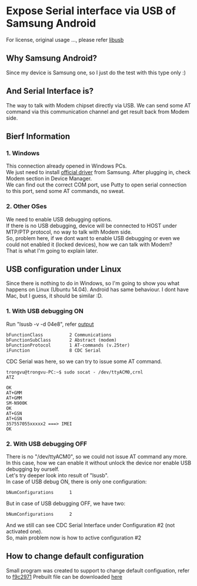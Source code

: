 # Expose Serial interface via USB of Samsung Android
For license, original usage ..., please refer [libusb](https://github.com/libusb/libusb)  

## Why Samsung Android?
Since my device is Samsung one, so I just do the test with this type only :)  

## And Serial Interface is?
The way to talk with Modem chipset directly via USB.
We can send some AT command via this communication channel and get result back from Modem side.  

## Bierf Information
### 1. Windows  
This connection already opened in Windows PCs.  
We just need to install [official driver](http://developer.samsung.com/galaxy/others/android-usb-driver-for-windows) from Samsung. After plugging in, check Modem section in Device Manager.  
We can find out the correct COM port, use Putty to open serial connection to this port, send some AT commands, no sweat.  
### 2. Other OSes  
We need to enable USB debugging options.  
If there is no USB debugging, device will be connected to HOST under MTP/PTP protocol, no way to talk with Modem side.  
So, problem here, if we dont want to enable USB debugging or even we could not enabled it (locked devices), how we can talk with Modem?  
That is what I'm going to explain later.  

## USB configuration under Linux   
Since there is nothing to do in Windows, so I'm going to show you what happens on Linux (Ubuntu 14.04). Android has same behaviour.
I dont have Mac, but I guess, it should be similar :D.  
### 1. With USB debugging ON  
Run "lsusb -v -d 04e8", refer [output](configuration_changer/debug_on.txt)
```
bFunctionClass          2 Communications
bFunctionSubClass       2 Abstract (modem)
bFunctionProtocol       1 AT-commands (v.25ter)
iFunction               8 CDC Serial
```
CDC Serial was here, so we can try to issue some AT command.
```
trongvu@trongvu-PC:~$ sudo socat - /dev/ttyACM0,crnl
ATZ

OK
AT+GMM
AT+GMM
SM-N900K
OK
AT+GSN
AT+GSN
357557055xxxxx2 ===> IMEI
OK
```
### 2. With USB debugging OFF  
There is no "/dev/ttyACM0", so we could not issue AT command any more.  
In this case, how we can enable it without unlock the device nor enable USB debugging by ourself.  
Let's try deeper look into result of "lsusb".  
In case of USB debug ON, there is only one configuration:  
```
bNumConfigurations      1  
```
But in case of USB debugging OFF, we have two:  
``` 
bNumConfigurations      2  
```
And we still can see CDC Serial Interface under Configuration #2 (not activated one).  
So, main problem now is how to active configuration #2 

## How to change default configuration  
Small program was created to support to change default configuation, refer to [f9c2971](https://github.com/trongvu/libusb/commit/f9c2971d8ca35f255b11f37998329b0c323f5d83)
Prebuilt file can be downloaded [here](prebuilt/configuration_switcher)

